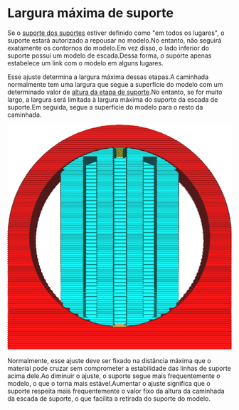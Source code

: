Largura máxima de suporte
====
Se o [suporte dos suportes](support_type.md) estiver definido como "em todos os lugares", o suporte estará autorizado a repousar no modelo.No entanto, não seguirá exatamente os contornos do modelo.Em vez disso, o lado inferior do suporte possui um modelo de escada.Dessa forma, o suporte apenas estabelece um link com o modelo em alguns lugares.

Esse ajuste determina a largura máxima dessas etapas.A caminhada normalmente tem uma largura que segue a superfície do modelo com um determinado valor de [altura da etapa de suporte](support_bottom_stair_step_height.md).No entanto, se for muito largo, a largura será limitada à largura máxima do suporte da escada de suporte.Em seguida, segue a superfície do modelo para o resto da caminhada.

![Escadas limitadas em largura, o que significa que o suporte segue o modelo](../../../articles/images/support_bottom_stair_step_width.png)

Normalmente, esse ajuste deve ser fixado na distância máxima que o material pode cruzar sem comprometer a estabilidade das linhas de suporte acima dele.Ao diminuir o ajuste, o suporte segue mais frequentemente o modelo, o que o torna mais estável.Aumentar o ajuste significa que o suporte respeita mais frequentemente o valor fixo da altura da caminhada da escada de suporte, o que facilita a retirada do suporte do modelo.